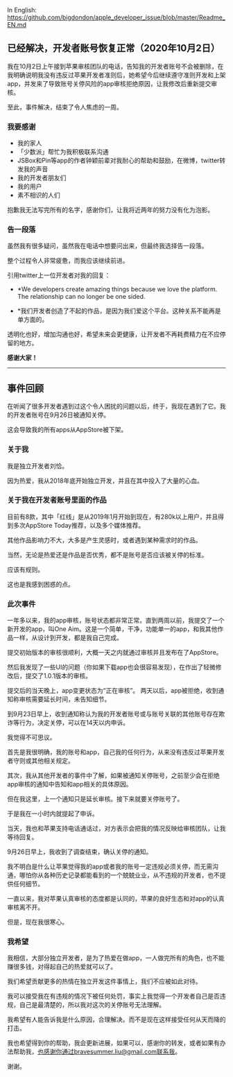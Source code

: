 In English:
<https://github.com/bigdondon/apple_developer_issue/blob/master/Readme_EN.md>

## 已经解决，开发者账号恢复正常（2020年10月2日）
我在10月2日上午接到苹果审核团队的电话，告知我的开发者账号不会被删除，在我明确说明我没有违反过苹果开发者准则后，她希望今后继续遵守准则开发和上架app，并发来了导致账号关停风险的app审核拒绝原因，让我修改后重新提交审核。

至此，事件解决，结束了令人焦虑的一周。

### 我要感谢
+ 我的家人
+ 「少数派」帮忙为我积极联系沟通
+ JSBox和Pin等app的作者钟颖前辈对我耐心的帮助和鼓励，在微博，twitter转发我的声音
+ 我的开发者朋友们
+ 我的用户
+ 素不相识的人们

抱歉我无法写完所有的名字，感谢你们，让我将近两年的努力没有化为泡影。

### 告一段落
虽然我有很多疑问，虽然我在电话中想要问出来，但最终我选择告一段落。

整个过程令人非常疲惫，而我应该继续前进。

引用twitter上一位开发者对我的回复：

- *We developers create amazing things because we love the platform. The relationship can no longer be one sided.

- *我们开发者创造了不起的作品，是因为我们爱这个平台。这种关系不能再是单方面的。

透明化也好，增加沟通也好，希望未来会更健康，让开发者不再耗费精力在不应停留的地方。

__感谢大家！__
___
## 事件回顾
在听闻了很多开发者遇到过这个令人困扰的问题以后，终于，我现在遇到了它。我的开发者账号在9月26日被通知关停。

这会导致我的所有apps从AppStore被下架。
### 关于我
我是独立开发者刘恰。

因为热爱，我从2018年底开始独立开发，并且在其中投入了大量的心血。
### 关于我在开发者账号里面的作品
目前有8款，其中「红线」是从2019年1月开始到现在，有280k以上用户，并且得到多次AppStore Today推荐，以及多个媒体推荐。

其他作品影响力不大，大多是产生灵感时，或者遇到某种需求时的作品。

当然，无论是热爱还是作品是否优秀，都不是账号是否应该被关停的标准。

应该有规则。

这也是我感到困惑的点。
### 此次事件
一年多以来，我的app审核，账号状态都非常正常。直到两周以前，我提交了一个新开发的app，叫One Aim。这是一个简单，干净，功能单一的app，和我其他作品一样，从设计到开发，都是我自己完成。

提交初始版本的审核很顺利，大概一天之内就通过审核并且发布在了AppStore。

然后我发现了一些UI的问题（你如果下载app也会很容易发现），在作出了轻微修改后，提交了1.0.1版本的审核。

提交后的当天晚上，app变更状态为“正在审核”。
两天以后，app被拒绝，收到通知称审核需要延长时间，未告知细节。

到9月23日早上，收到通知称认为我的开发者账号或与账号关联的其他账号存在欺诈等行为，决定关停，可以在14天以内申诉。

我觉得不可思议。

首先是我很明确，我的账号和app，自己我的任何行为，从来没有违反过苹果开发者守则或其他相关规定。

其次，我从其他开发者的事件中了解，如果被通知关停账号，之前至少会在拒绝app审核的通知中告知和app相关的具体原因。

但在我这里，上一个通知只是延长审核。接下来就要关停账号了。

于是我在一小时内就提起了申诉。

当天，我也和苹果支持电话通话过，对方表示会把我的情况反映给审核团队，让我等待回复。

9月26日早上，我收到了调查结束，确认关停的通知。

我不明白是什么让苹果觉得我的app或者我的账号一定违规必须关停，而无需沟通，哪怕你从各种历史记录都能看到的一个兢兢业业，从不违规的开发者，也不提供任何细节。

一直以来，我对苹果认真审核的态度都是认同的，苹果的良好生态和对app的认真审核离不开。

但是，现在我很寒心。

### 我希望
我相信，大部分独立开发者，是为了热爱在做app，一人做完所有的角色，也不能赚很多钱，对得起自己的热爱就可以了。

我们希望贡献更多的热情在独立开发这件事情上，我们不应被如此对待。

我可以接受我在有违规的情况下被任何处罚，事实上我觉得一个开发者自己是否违规，自己是最清楚的，所以我对这次的关停账号无法理解。

我希望有人能告诉我是什么原因，合理解决。而不是现在这样接受任何从天而降的打击。

我也希望得到你的帮助，我会更新进展，如果可以，感谢你的转发，或者如果有办法帮助我，也感谢你通过bravesummer.liu@gmail.com联系我。

谢谢。

